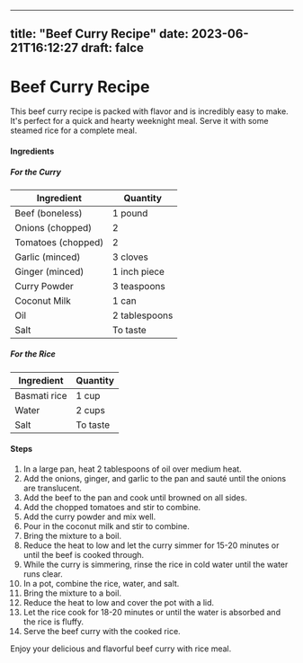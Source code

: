 
---
title: "Beef Curry Recipe"
date: 2023-06-21T16:12:27
draft: falce
---

# **Beef Curry Recipe**

This beef curry recipe is packed with flavor and is incredibly easy to make. It's perfect for a quick and hearty weeknight meal. Serve it with some steamed rice for a complete meal.

#### **Ingredients**

##### **For the Curry**

| Ingredient | Quantity |
| --- | --- |
| Beef (boneless) | 1 pound |
| Onions (chopped) | 2 |
| Tomatoes (chopped) | 2 |
| Garlic (minced) | 3 cloves |
| Ginger (minced) | 1 inch piece |
| Curry Powder | 3 teaspoons |
| Coconut Milk | 1 can |
| Oil | 2 tablespoons |
| Salt | To taste |

##### **For the Rice**

| Ingredient | Quantity |
| --- | --- |
| Basmati rice | 1 cup |
| Water | 2 cups |
| Salt | To taste |

#### **Steps**

1. In a large pan, heat 2 tablespoons of oil over medium heat.
2. Add the onions, ginger, and garlic to the pan and sauté until the onions are translucent.
3. Add the beef to the pan and cook until browned on all sides.
4. Add the chopped tomatoes and stir to combine.
5. Add the curry powder and mix well.
6. Pour in the coconut milk and stir to combine.
7. Bring the mixture to a boil.
8. Reduce the heat to low and let the curry simmer for 15-20 minutes or until the beef is cooked through.
9. While the curry is simmering, rinse the rice in cold water until the water runs clear.
10. In a pot, combine the rice, water, and salt.
11. Bring the mixture to a boil.
12. Reduce the heat to low and cover the pot with a lid.
13. Let the rice cook for 18-20 minutes or until the water is absorbed and the rice is fluffy.
14. Serve the beef curry with the cooked rice.

Enjoy your delicious and flavorful beef curry with rice meal.
